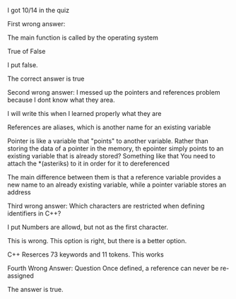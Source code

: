 I got 10/14 in the quiz

First wrong answer:

The main function is called by the operating system

True of False

I put false.

The correct answer is true


Second wrong answer:
I messed up the pointers and references problem because I dont know what they area.

I will write this when I learned properly what they are

References are aliases, which is another name for an
existing variable

Pointer is like a variable that "points" to another variable. Rather than storing the data of a pointer
in the memory, th epointer simply points to an existing variable that is already stored? Something like that
You need to attach the *(asteriks) to it in order for it to dereferenced

The main difference between them is that a reference
variable provides a new name to an already existing 
variable, while a pointer variable stores an address


 

Third wrong answer:
Which characters are restricted when defining identifiers in C++?

I put Numbers are allowd, but not as the first character.

This is wrong. This option is right,
but there is a better option.

C++ Reserces 73 keywords and 11 tokens. This works



Fourth Wrong Answer:
Question
Once defined, a reference can never be re-assigned

The answer is true.